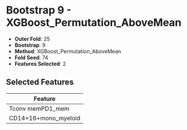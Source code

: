 # Bootstrap 9 - XGBoost_Permutation_AboveMean

- **Outer Fold**: 25
- **Bootstrap**: 9
- **Method**: XGBoost_Permutation_AboveMean
- **Fold Seed**: 74
- **Features Selected**: 2

## Selected Features

| Feature |
|---------|
| Tconv memPD1_mem |
| CD14+16+mono_myeloid |
